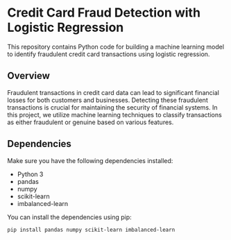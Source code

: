 # Credit Card Fraud Detection with Logistic Regression

This repository contains Python code for building a machine learning model to identify fraudulent credit card transactions using logistic regression.

## Overview

Fraudulent transactions in credit card data can lead to significant financial losses for both customers and businesses. Detecting these fraudulent transactions is crucial for maintaining the security of financial systems. In this project, we utilize machine learning techniques to classify transactions as either fraudulent or genuine based on various features.

## Dependencies

Make sure you have the following dependencies installed:

- Python 3
- pandas
- numpy
- scikit-learn
- imbalanced-learn

You can install the dependencies using pip:

```bash
pip install pandas numpy scikit-learn imbalanced-learn
